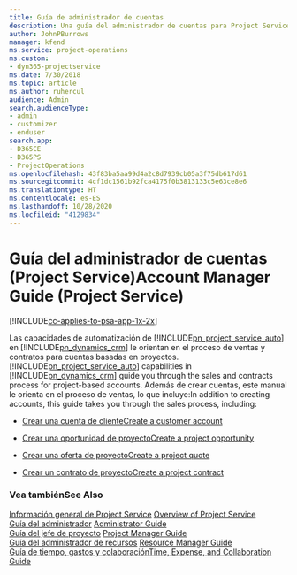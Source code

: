 ```yaml
---
title: Guía de administrador de cuentas
description: Una guía del administrador de cuentas para Project Service que realiza el proceso de ventas y contratos para cuentas basadas en proyectos
author: JohnPBurrows
manager: kfend
ms.service: project-operations
ms.custom:
- dyn365-projectservice
ms.date: 7/30/2018
ms.topic: article
ms.author: ruhercul
audience: Admin
search.audienceType:
- admin
- customizer
- enduser
search.app:
- D365CE
- D365PS
- ProjectOperations
ms.openlocfilehash: 43f83ba5aa99d4a2c8d7939cb05a3f75db617d61
ms.sourcegitcommit: 4cf1dc1561b92fca4175f0b3813133c5e63ce8e6
ms.translationtype: HT
ms.contentlocale: es-ES
ms.lasthandoff: 10/28/2020
ms.locfileid: "4129834"
---
```

# <a name="account-manager-guide-project-service"></a><span data-ttu-id="f550b-103">Guía del administrador de cuentas (Project Service)</span><span class="sxs-lookup"><span data-stu-id="f550b-103">Account Manager Guide (Project Service)</span></span>

[!INCLUDE[cc-applies-to-psa-app-1x-2x](../includes/cc-applies-to-psa-app-1x-2x.md)]

<span data-ttu-id="f550b-104">Las capacidades de automatización de [!INCLUDE[pn_project_service_auto](../includes/pn-project-service-auto.md)] en [!INCLUDE[pn_dynamics_crm](../includes/pn-dynamics-crm.md)] le orientan en el proceso de ventas y contratos para cuentas basadas en proyectos.</span><span class="sxs-lookup"><span data-stu-id="f550b-104">[!INCLUDE[pn_project_service_auto](../includes/pn-project-service-auto.md)] capabilities in [!INCLUDE[pn_dynamics_crm](../includes/pn-dynamics-crm.md)] guide you through the sales and contracts process for project-based accounts.</span></span> <span data-ttu-id="f550b-105">Además de crear cuentas, este manual le orienta en el proceso de ventas, lo que incluye:</span><span class="sxs-lookup"><span data-stu-id="f550b-105">In addition to creating accounts, this guide takes you through the sales process, including:</span></span>  
  
-   [<span data-ttu-id="f550b-106">Crear una cuenta de cliente</span><span class="sxs-lookup"><span data-stu-id="f550b-106">Create a customer account</span></span>](../psa/create-customer-account.md)  
  
-   [<span data-ttu-id="f550b-107">Crear una oportunidad de proyecto</span><span class="sxs-lookup"><span data-stu-id="f550b-107">Create a project opportunity</span></span>](../psa/create-project-opportunity.md)  
  
-   [<span data-ttu-id="f550b-108">Crear una oferta de proyecto</span><span class="sxs-lookup"><span data-stu-id="f550b-108">Create a project quote</span></span>](../psa/create-project-quote.md)  
  
-   [<span data-ttu-id="f550b-109">Crear un contrato de proyecto</span><span class="sxs-lookup"><span data-stu-id="f550b-109">Create a project contract</span></span>](../psa/create-project-contract.md)  
  
  
### <a name="see-also"></a><span data-ttu-id="f550b-110">Vea también</span><span class="sxs-lookup"><span data-stu-id="f550b-110">See Also</span></span>  
 <span data-ttu-id="f550b-111">[Información general de Project Service](../psa/overview.md) </span><span class="sxs-lookup"><span data-stu-id="f550b-111">[Overview of Project Service](../psa/overview.md) </span></span>  
 <span data-ttu-id="f550b-112">[Guía del administrador](../psa/admin-guide.md) </span><span class="sxs-lookup"><span data-stu-id="f550b-112">[Administrator Guide](../psa/admin-guide.md) </span></span>  
 <span data-ttu-id="f550b-113">[Guía del jefe de proyecto](../psa/project-manager-guide.md) </span><span class="sxs-lookup"><span data-stu-id="f550b-113">[Project Manager Guide](../psa/project-manager-guide.md) </span></span>  
 <span data-ttu-id="f550b-114">[Guía del administrador de recursos](../psa/resource-manager-guide.md) </span><span class="sxs-lookup"><span data-stu-id="f550b-114">[Resource Manager Guide](../psa/resource-manager-guide.md) </span></span>  
 [<span data-ttu-id="f550b-115">Guía de tiempo, gastos y colaboración</span><span class="sxs-lookup"><span data-stu-id="f550b-115">Time, Expense, and Collaboration Guide</span></span>](../psa/time-expense-collaboration-guide.md)
